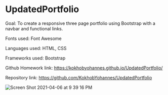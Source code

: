 # UpdatedPortfolio

Goal: To create a responsive three page portfolio using Bootstrap with a navbar and functional links.

Fonts used: Font Awesome

Languages used: HTML, CSS

Frameworks used: Bootstrap

Github Homework link: https://kokhobyohannes.github.io/UpdatedPortfolio/

Repository link: https://github.com/KokhobYohannes/UpdatedPortfolio



![Screen Shot 2021-04-06 at 9 39 16 PM](https://user-images.githubusercontent.com/72357196/113798111-8cafa100-9720-11eb-8c89-db3d0d44f087.png)
